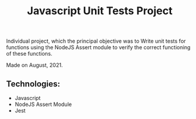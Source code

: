 <!DOCTYPE html>
<html lang="en">
<head>
  <meta charset="UTF-8">
  <meta http-equiv="X-UA-Compatible" content="IE=edge">
  <meta name="viewport" content="width=device-width, initial-scale=1.0">
  <link rel="stylesheet" href="style.css">
</head>
<body>
  <header>
    <h1 id="title">Javascript Unit Tests Project</h1>
  </header>
  <main>
    <p>Individual project, which the principal objective was to Write unit tests for functions using the NodeJS Assert module to verify the correct functioning of these functions.</p>
    <p>Made on August, 2021.</p>
    <h2>Technologies:</h2>
    <ul>
      <li>Javascript</li>
      <li>NodeJS Assert Module</li>
      <li>Jest</li>
    </ul>
  </main>
</body>
</html>

